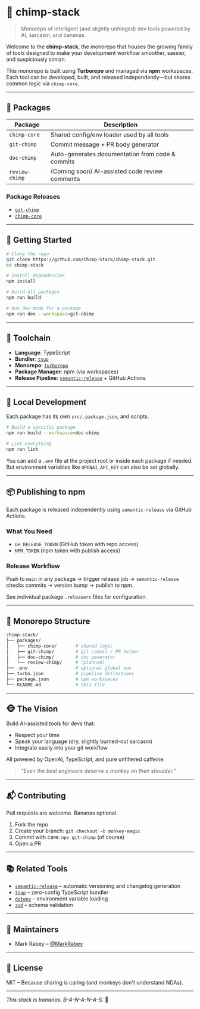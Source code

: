 # 🐒 chimp-stack

> Monorepo of intelligent (and slightly unhinged) dev tools powered by AI, sarcasm, and bananas.

Welcome to the **chimp-stack**, the monorepo that houses the growing family of tools designed to make your development workflow smoother, sassier, and suspiciously simian.

This monorepo is built using **Turborepo** and managed via **npm** workspaces. Each tool can be developed, built, and released independently—but shares common logic via `chimp-core`.

---

## 📁 Packages

| Package        | Description                                      |
| -------------- | ------------------------------------------------ |
| `chimp-core`   | Shared config/env loader used by all tools       |
| `git-chimp`    | Commit message + PR body generator               |
| `doc-chimp`    | Auto-generates documentation from code & commits |
| `review-chimp` | (Coming soon) AI-assisted code review comments   |

### Package Releases
- [`git-chimp`](https://github.com/Chimp-Stack/chimp-stack/releases?q=git-chimp)  
- [`chimp-core`](https://github.com/Chimp-Stack/chimp-stack/releases?q=chimp-core)

---

## 🚀 Getting Started

```bash
# Clone the repo
git clone https://github.com/Chimp-Stack/chimp-stack.git
cd chimp-stack

# Install dependencies
npm install

# Build all packages
npm run build

# Run dev mode for a package
npm run dev --workspace=git-chimp
```

---

## 🧠 Toolchain

* **Language**: TypeScript
* **Bundler**: [`tsup`](https://github.com/egoist/tsup)
* **Monorepo**: [`Turborepo`](https://turbo.build/repo)
* **Package Manager**: npm (via workspaces)
* **Release Pipeline**: [`semantic-release`](https://github.com/semantic-release/semantic-release) + GitHub Actions

---

## 🧪 Local Development

Each package has its own `src/`, `package.json`, and scripts.

```bash
# Build a specific package
npm run build --workspace=doc-chimp

# Lint everything
npm run lint
```

You can add a `.env` file at the project root or inside each package if needed. But environment variables like `OPENAI_API_KEY` can also be set globally.

---

## 📦 Publishing to npm

Each package is released independently using `semantic-release` via GitHub Actions.

### What You Need

* `GH_RELEASE_TOKEN` (GitHub token with repo access)
* `NPM_TOKEN` (npm token with publish access)

### Release Workflow

Push to `main` in any package → trigger release job → `semantic-release` checks commits → version bump → publish to npm.

See individual package `.releaserc` files for configuration.

---

## 📄 Monorepo Structure

```sh
chimp-stack/
├── packages/
│   ├── chimp-core/       # shared logic
│   ├── git-chimp/        # git commit / PR helper
│   ├── doc-chimp/        # doc generator
│   └── review-chimp/     # (planned)
├── .env                  # optional global env
├── turbo.json            # pipeline definitions
├── package.json          # npm workspaces
└── README.md             # this file
```

---

## 🐵 The Vision

Build AI-assisted tools for devs that:

* Respect your time
* Speak your language (dry, slightly burned-out sarcasm)
* Integrate easily into your git workflow

All powered by OpenAI, TypeScript, and pure unfiltered caffeine.

> *“Even the best engineers deserve a monkey on their shoulder.”*

---

## 📬 Contributing

Pull requests are welcome. Bananas optional.

1. Fork the repo
2. Create your branch: `git checkout -b monkey-magic`
3. Commit with care: `npx git-chimp` (of course)
4. Open a PR

---

## 📚 Related Tools

* [`semantic-release`](https://semantic-release.gitbook.io/) – automatic versioning and changelog generation
* [`tsup`](https://tsup.egoist.dev/) – zero-config TypeScript bundler
* [`dotenv`](https://github.com/motdotla/dotenv) – environment variable loading
* [`zod`](https://github.com/colinhacks/zod) – schema validation

---

## 🧵 Maintainers

* Mark Rabey – [@MarkRabey](https://github.com/MarkRabey)

---

## 🧸 License

MIT – Because sharing is caring (and monkeys don't understand NDAs).

---

*This stack is bananas. B-A-N-A-N-A-S.* 🍌
